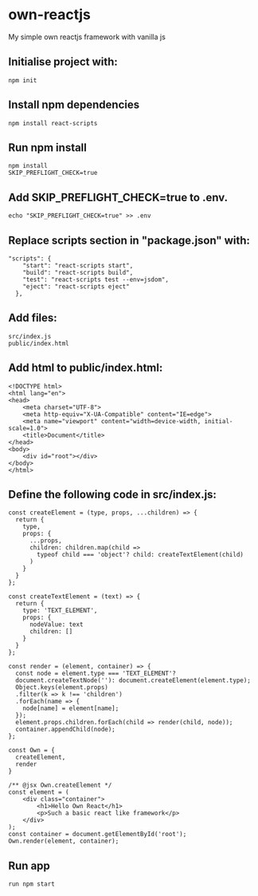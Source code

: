 # own-reactjs
My simple own reactjs framework with vanilla js

## Initialise project with:
```
npm init

```

## Install npm dependencies
```
npm install react-scripts

```

## Run npm install
```
npm install
SKIP_PREFLIGHT_CHECK=true
```

## Add SKIP_PREFLIGHT_CHECK=true to .env.
```
echo "SKIP_PREFLIGHT_CHECK=true" >> .env
```

## Replace scripts section in "package.json" with:
```
"scripts": {
    "start": "react-scripts start",
    "build": "react-scripts build",
    "test": "react-scripts test --env=jsdom",
    "eject": "react-scripts eject"
  },

```

## Add files:
```
src/index.js
public/index.html

```

## Add html to public/index.html:
```
<!DOCTYPE html>
<html lang="en">
<head>
    <meta charset="UTF-8">
    <meta http-equiv="X-UA-Compatible" content="IE=edge">
    <meta name="viewport" content="width=device-width, initial-scale=1.0">
    <title>Document</title>
</head>
<body>
    <div id="root"></div>
</body>
</html>
```

## Define the following code in src/index.js:

```
const createElement = (type, props, ...children) => {
  return {
    type,
    props: {
      ...props,
      children: children.map(child =>
        typeof child === 'object'? child: createTextElement(child) 
      )
    }
  }
};

const createTextElement = (text) => {
  return {
    type: 'TEXT_ELEMENT',
    props: {
      nodeValue: text
      children: []
    }
  }
};

const render = (element, container) => {
  const node = element.type === 'TEXT_ELEMENT'?
  document.createTextNode(''): document.createElement(element.type);
  Object.keys(element.props)
  .filter(k => k !== 'children')
  .forEach(name => {
    node[name] = element[name];
  });
  element.props.children.forEach(child => render(child, node));
  container.appendChild(node);
};

const Own = {
  createElement,
  render
}

/** @jsx Own.createElement */
const element = (
    <div class="container">
        <h1>Hello Own React</h1>
        <p>Such a basic react like framework</p>
    </div>
);
const container = document.getElementById('root');
Own.render(element, container);
```

## Run app

```
run npm start
```






